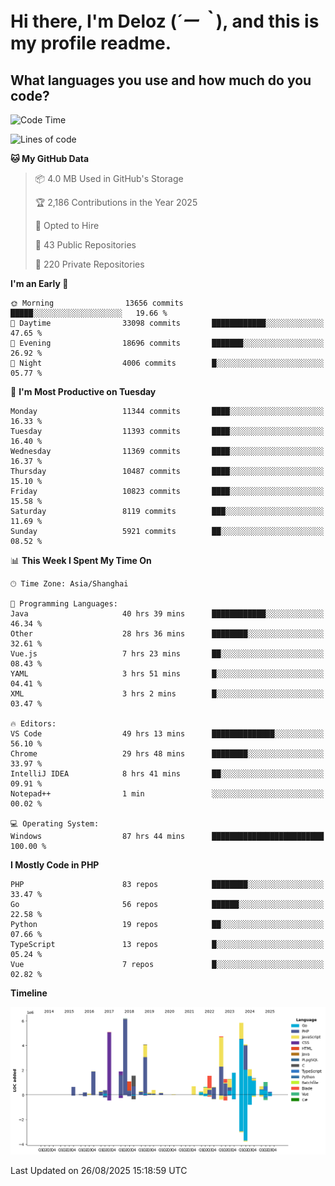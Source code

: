 # **Hi there, I'm Deloz (*´ー｀*), and this is my profile readme.**

## **What languages you use and how much do you code?**

<!--START_SECTION:waka-->
![Code Time](http://img.shields.io/badge/Code%20Time-7%2C282%20hrs%2014%20mins-blue)

![Lines of code](https://img.shields.io/badge/From%20Hello%20World%20I%27ve%20Written-52.6%20million%20lines%20of%20code-blue)

**🐱 My GitHub Data** 

> 📦 4.0 MB Used in GitHub's Storage 
 > 
> 🏆 2,186 Contributions in the Year 2025
 > 
> 💼 Opted to Hire
 > 
> 📜 43 Public Repositories 
 > 
> 🔑 220 Private Repositories 
 > 
**I'm an Early 🐤** 

```text
🌞 Morning                13656 commits       █████░░░░░░░░░░░░░░░░░░░░   19.66 % 
🌆 Daytime                33098 commits       ████████████░░░░░░░░░░░░░   47.65 % 
🌃 Evening                18696 commits       ███████░░░░░░░░░░░░░░░░░░   26.92 % 
🌙 Night                  4006 commits        █░░░░░░░░░░░░░░░░░░░░░░░░   05.77 % 
```
📅 **I'm Most Productive on Tuesday** 

```text
Monday                   11344 commits       ████░░░░░░░░░░░░░░░░░░░░░   16.33 % 
Tuesday                  11393 commits       ████░░░░░░░░░░░░░░░░░░░░░   16.40 % 
Wednesday                11369 commits       ████░░░░░░░░░░░░░░░░░░░░░   16.37 % 
Thursday                 10487 commits       ████░░░░░░░░░░░░░░░░░░░░░   15.10 % 
Friday                   10823 commits       ████░░░░░░░░░░░░░░░░░░░░░   15.58 % 
Saturday                 8119 commits        ███░░░░░░░░░░░░░░░░░░░░░░   11.69 % 
Sunday                   5921 commits        ██░░░░░░░░░░░░░░░░░░░░░░░   08.52 % 
```


📊 **This Week I Spent My Time On** 

```text
🕑︎ Time Zone: Asia/Shanghai

💬 Programming Languages: 
Java                     40 hrs 39 mins      ████████████░░░░░░░░░░░░░   46.34 % 
Other                    28 hrs 36 mins      ████████░░░░░░░░░░░░░░░░░   32.61 % 
Vue.js                   7 hrs 23 mins       ██░░░░░░░░░░░░░░░░░░░░░░░   08.43 % 
YAML                     3 hrs 51 mins       █░░░░░░░░░░░░░░░░░░░░░░░░   04.41 % 
XML                      3 hrs 2 mins        █░░░░░░░░░░░░░░░░░░░░░░░░   03.47 % 

🔥 Editors: 
VS Code                  49 hrs 13 mins      ██████████████░░░░░░░░░░░   56.10 % 
Chrome                   29 hrs 48 mins      ████████░░░░░░░░░░░░░░░░░   33.97 % 
IntelliJ IDEA            8 hrs 41 mins       ██░░░░░░░░░░░░░░░░░░░░░░░   09.91 % 
Notepad++                1 min               ░░░░░░░░░░░░░░░░░░░░░░░░░   00.02 % 

💻 Operating System: 
Windows                  87 hrs 44 mins      █████████████████████████   100.00 % 
```

**I Mostly Code in PHP** 

```text
PHP                      83 repos            ████████░░░░░░░░░░░░░░░░░   33.47 % 
Go                       56 repos            ██████░░░░░░░░░░░░░░░░░░░   22.58 % 
Python                   19 repos            ██░░░░░░░░░░░░░░░░░░░░░░░   07.66 % 
TypeScript               13 repos            █░░░░░░░░░░░░░░░░░░░░░░░░   05.24 % 
Vue                      7 repos             █░░░░░░░░░░░░░░░░░░░░░░░░   02.82 % 
```



**Timeline**

![Lines of Code chart](https://raw.githubusercontent.com/deloz/deloz/main/assets/bar_graph.png)


 Last Updated on 26/08/2025 15:18:59 UTC
<!--END_SECTION:waka-->
